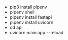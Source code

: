- pip3 install pipenv
- pipenv shell
- pipenv install fastapi
- pipenv install uvicorn
- cd api
- uvicorn main:app --reload